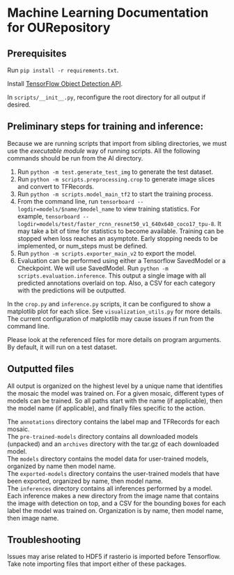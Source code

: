 # Machine Learning Documentation for OURepository

## Prerequisites

Run `pip install -r requirements.txt`.

Install [TensorFlow Object Detection API](https://tensorflow-object-detection-api-tutorial.readthedocs.io/en/latest/install.html#tensorflow-object-detection-api-installation).

In `scripts/__init__.py`, reconfigure the root directory for all output if desired.

## Preliminary steps for training and inference:

Because we are running scripts that import from sibling directories, we must use the _executable module_ way of 
running scripts. All the following commands should be run from the AI directory.

1. Run `python -m test.generate_test_img` to generate the test dataset.
1. Run `python -m scripts.preprocessing.crop` to generate image slices and convert to TFRecords.
1. Run `python -m scripts.model_main_tf2` to start the training process.
1. From the command line, run `tensorboard --logdir=models/$name/$model_name` to view training statistics. 
   For example, `tensorboard --logdir=models/test/faster_rcnn_resnet50_v1_640x640_coco17_tpu-8`. It may take a bit 
   of time for statistics to become available. Training can be stopped when loss reaches an asymptote. Early 
   stopping needs to be implemented, or num_steps must be defined.
1. Run `python -m scripts.exporter_main_v2` to export the model.
1. Evaluation can be performed using either a Tensorflow SavedModel or a Checkpoint. We will use SavedModel. Run 
   `python -m scripts.evaluation.inference`. This output a single image with all predicted annotations overlaid on 
   top. Also, a CSV for each category with the predictions will be outputted.
   
In the `crop.py` and `inference.py` scripts, it can be configured to show a matplotlib plot for each slice. See 
`visualization_utils.py` for more details. The current configuration of matplotlib may cause issues if run from the  
command line.
   
Please look at the referenced files for more details on program arguments. By default, it will run on a test dataset.

## Outputted files

All output is organized on the highest level by a unique name that identifies the mosaic the model was trained on. 
For a given mosaic, different types of models can be trained. So all paths start with the name (if applicable), then 
the model name (if applicable), and finally files specific to the action.

The `annotations` directory contains the label map and TFRecords for each mosaic.  
The `pre-trained-models` directory contains all downloaded models (unpacked) and an `archives` directory with the 
tar.gz of each downloaded model.  
The `models` directory contains the model data for user-trained models, organized by name then model name.  
The `exported-models` directory contains the user-trained models that have been exported, organized by name, then model 
name.  
The `inferences` directory contains all inferences performed by a model. Each inference makes a new directory from the 
image name that contains the image with detection on top, and a CSV for the bounding boxes for each label the model 
was trained on. Organization is by name, then model name, then image name.

## Troubleshooting

Issues may arise related to HDF5 if rasterio is imported before Tensorflow. Take note importing files that import 
either of these packages.
